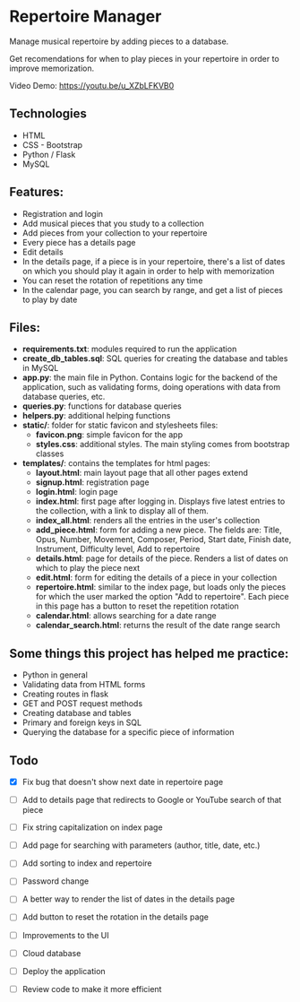 # Repertoire Manager

Manage musical repertoire by adding pieces to a database.

Get recomendations for when to play pieces in your repertoire in order to improve memorization.

Video Demo: https://youtu.be/u_XZbLFKVB0

## Technologies

- HTML
- CSS - Bootstrap
- Python / Flask
- MySQL


## Features:

- Registration and login
- Add musical pieces that you study to a collection
- Add pieces from your collection to your repertoire
- Every piece has a details page
- Edit details
- In the details page, if a piece is in your repertoire, there's a list of dates on which you should play it again in order to help with memorization
- You can reset the rotation of repetitions any time
- In the calendar page, you can search by range, and get a list of pieces to play by date


## Files:

- **requirements.txt**: modules required to run the application
- **create_db_tables.sql**: SQL queries for creating the database and tables in MySQL
- **app.py**: the main file in Python. Contains logic for the backend of the application, such as validating forms, doing operations with data from database queries, etc.
- **queries.py**: functions for database queries
- **helpers.py**: additional helping functions
- **static/**: folder for static favicon and stylesheets files:
    - **favicon.png**: simple favicon for the app
    - **styles.css**: additional styles. The main styling comes from bootstrap classes
- **templates/**: contains the templates for html pages:
    - **layout.html**: main layout page that all other pages extend
    - **signup.html**: registration page
    - **login.html**: login page
    - **index.html**: first page after logging in. Displays five latest entries to the collection, with a link to display all of them.
    - **index_all.html**: renders all the entries in the user's collection
    - **add_piece.html**: form for adding a new piece. The fields are: Title, Opus, Number, Movement, Composer, Period, Start date, Finish date, Instrument, Difficulty level, Add to repertoire
    - **details.html**: page for details of the piece. Renders a list of dates on which to play the piece next
    - **edit.html**: form for editing the details of a piece in your collection 
    - **repertoire.html**: similar to the index page, but loads only the pieces for which the user marked the option "Add to repertoire". Each piece in this page has a button to reset the repetition rotation
    - **calendar.html**: allows searching for a date range
    - **calendar_search.html**: returns the result of the date range search


## Some things this project has helped me practice:

- Python in general
- Validating data from HTML forms
- Creating routes in flask
- GET and POST request methods
- Creating database and tables
- Primary and foreign keys in SQL
- Querying the database for a specific piece of information


## Todo

- [x] Fix bug that doesn't show next date in repertoire page
- [ ] Add to details page that redirects to Google or YouTube search of that piece  
- [ ] Fix string capitalization on index page
- [ ] Add page for searching with parameters (author, title, date, etc.)
- [ ] Add sorting to index and repertoire
- [ ] Password change
- [ ] A better way to render the list of dates in the details page
- [ ] Add button to reset the rotation in the details page
- [ ] Improvements to the UI
- [ ] Cloud database
- [ ] Deploy the application
- [ ] Review code to make it more efficient





